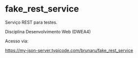 # fake_rest_service

Serviço REST para testes.

Disciplina Desenvolvimento Web (DWEA4)

Acesso via:

https://my-json-server.typicode.com/brunaru/fake_rest_service